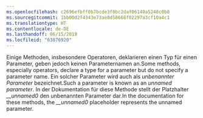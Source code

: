 ```yaml
---
ms.openlocfilehash: c2696efbff0b7bcde3f0bc2daf06140a5248c0b8
ms.sourcegitcommit: 1bb00d2f4343e73ae8d58668f02297a3cf10a4c1
ms.translationtype: HT
ms.contentlocale: de-DE
ms.lasthandoff: 06/15/2019
ms.locfileid: "63876920"
---
```

<span data-ttu-id="b8fdb-101">Einige Methoden, insbesondere Operatoren, deklarieren einen Typ für einen Parameter, geben jedoch keinen Parameternamen an.</span><span class="sxs-lookup"><span data-stu-id="b8fdb-101">Some methods, especially operators, declare a type for a parameter but do not specify a parameter name.</span></span> <span data-ttu-id="b8fdb-102">Ein solcher Parameter wird auch als *unbenannter Parameter* bezeichnet.</span><span class="sxs-lookup"><span data-stu-id="b8fdb-102">Such a parameter is known as an *unnamed parameter*.</span></span> <span data-ttu-id="b8fdb-103">In der Dokumentation für diese Methode stellt der Platzhalter *__unnamed0* den unbenannten Parameter dar.</span><span class="sxs-lookup"><span data-stu-id="b8fdb-103">In the documentation for these methods, the *__unnamed0* placeholder represents the unnamed parameter.</span></span>